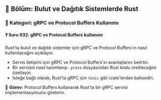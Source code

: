## 📘 Bölüm: Bulut ve Dağıtık Sistemlerde Rust
### 🔹 Kategori: gRPC ve Protocol Buffers Kullanımı
#### ❓ Soru 932: gRPC ve Protocol Buffers kullanımı

Rust'ta bulut ve dağıtık sistemler için gRPC ve Protocol Buffers'ın nasıl kullanılacağını açıklayın.

- Servis iletişimi için gRPC ve Protocol Buffers'ın avantajlarını belirtin.
- Bir servisin nasıl tanımlanıp `.proto` dosyasından Rust kodu üretileceğini özetleyin.
- İsteğe bağlı olarak, Rust'ta gRPC için `tonic` gibi crate'lerden bahsedin.

🔧 **Görev:** Protocol Buffers kullanarak Rust'ta bir gRPC servisi implementasyonunu gösterin.
